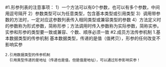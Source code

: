 #1.形参列表的注意事项：
    1）一个方法可以有0个参数，也可以有多个参数，中间用逗号隔开
    2）参数类型可以为任意类型，包含基本类型或引用类型
    3）调用带参数的方法时，一定对应这参数列表传入相同类型或兼容类型的参数
    4）方法定义时的参数称为形式参数，简称形参；方法调用时传入参数称为实际参数，简称实参。
    实参和形参的类型要一致或兼容、个数、顺序必须一致
#2.成员方法传参机制
    1.基本数据类型的传参机制
      基本数据类型，传递的是值（值拷贝），形参的任何改变不影响实参

    2.引用数据类型的传参机制
      引用类型传递的是地址（传递也是值，但是值是地址），可以通过形参影响实参！